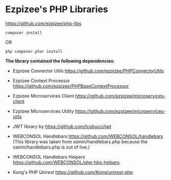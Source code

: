 # Ezpizee's PHP Libraries

https://github.com/ezpizee/php-libs

```
composer install
```

OR

```
php composer.phar install
```

**The library contained the following dependencies:**

- Ezpizee Connector Utils https://github.com/ezpizee/PHPConnectorUtils

- Ezpizee Context Processor https://github.com/ezpizee/PHPBaseContextProcessor

- Ezpizee Microservices Client https://github.com/ezpizee/microservices-client

- Ezpizee Microservices Utility https://github.com/ezpizee/microservices-utils

- JWT library by https://github.com/lcobucci/jwt

- WEBCONSOL Handlebars https://github.com/WEBCONSOL/handlebars (This library was taken from xamin/handlebars.php because the xamin/handlebars.php is out of live.)

- WEBCONSOL Handlebars Helpers https://github.com/WEBCONSOL/php-hbs-helpers

- Kong's PHP Unirest https://github.com/Kong/unirest-php
